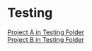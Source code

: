 # Testing
[Project A in Testing Folder](/Testing/subproject-A)\
[Project B in Testing Folder](../subproject%20B)
